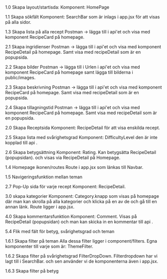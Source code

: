 1.0 Skapa layout/startisda:
Komponent: HomePage

1.1 Skapa sökfält
Komponent: SearchBar som är inlags i app.jsx för att visas på alla sidor.

1.3 Skapa lista på alla recept
Postman -> lägga till i api'et och visa med komponent RecipeCard på homepage.

2.1 Skapa ingridienser
Postman -> lägga till i api'et och visa med komponent RecipeDetail på homepage. Samt visa med recipeDetail som är en popupsida.

2.2 Skapa bilder
Postman -> lägga till i Urlen i api'et och visa med komponent RecipeCard på homepage samt lägga till bilderna i public/images.

2.3 Skapa beskrivning
Postman -> lägga till i api'et och visa med komponent RecipeCard på homepage. Samt visa med recipeDetail som är en popupsida.

2.4 Skapa tillagningstid
Postman -> lägga till i api'et och visa med komponent RecipeCard på homepage. Samt visa med recipeDetail som är en popupsida.

2.0 Skapa Receptsida
Komponent: RecipeDetail för att visa enskilda recept.

2.5 Skapa lista med svårighetsgrad
Komponent: DifficultyLevel den är inte kopplad till api
.

2.6 Skapa betygsättning
Komponent: Rating. Kan betygsätta RecipeDetail (popupsidan). och visas via RecipeDetail på Homepage.

1.4 Homepage ikonen/routes
Route i app.jsx som länkas till Navbar.

1.5 Navigeringsfunktion mellan teman

2.7 Pop-Up sida för varje recept
Komponent: RecipeDetail.

3.0 skapa kategorier
Komponent: Category.knapp som visas på homepage där man kan skrolla på alla kategorier och klicka på en av de och gå till en annan länk. Route ligger i app.jsx.

4.0 Skapa kommentarsfunktion
Komponent: Comment. Visas på RecipeDetail (popupsidan) och man kan skicka in en kommentar till api
.

5.4 Flik med fält för betyg, svårighetsgrad och teman

1.6.1 Skapa filter på teman
Alla dessa filter ligger i component/filters. Egna komponenter till varje som är: ThemeFilter.

1.6.2 Skapa filter på svårighetsgrad
FilterDropDown. Filterdropdown har vi lagt till i SearchBar. och sen använder vi de komponenterna även i app.jsx.

1.6.3 Skapa filter på betyg
